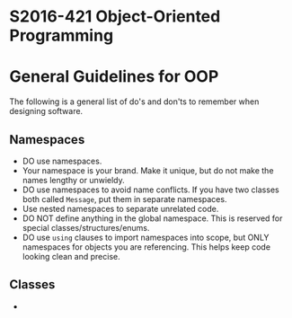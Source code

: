 # S2016-421 Object-Oriented Programming


# General Guidelines for OOP

The following is a general list of do's and don'ts to remember when designing software.

## Namespaces

* DO use namespaces.
* Your namespace is your brand.  Make it unique, but do not make the names lengthy or unwieldy.
* DO use namespaces to avoid name conflicts.  If you have two classes both called `Message`, put them in separate namespaces.
* Use nested namespaces to separate unrelated code.
* DO NOT define anything in the global namespace.  This is reserved for special classes/structures/enums.
* DO use `using` clauses to import namespaces into scope, but ONLY namespaces for objects you are referencing.  This helps keep code looking clean and precise.

## Classes

* 


